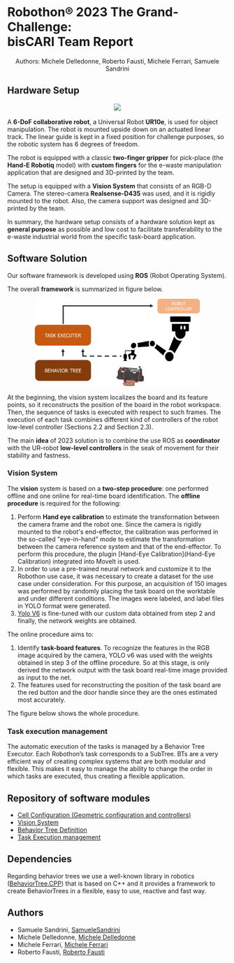 # Robothon® 2023 The Grand-Challenge: <br> bisCARI Team Report
<p align="center">
Authors: Michele Delledonne, Roberto Fausti, Michele Ferrari, Samuele Sandrini 
</p>

## Hardware Setup
<p align="center">
  <img height="500" src="https://github.com/JRL-CARI-CNR-UNIBS/Robothon2023/blob/master/robothon2023_images/setup_description.png">
</p>

A **6-DoF collaborative robot**, a Universal Robot **UR10e**, is used for object manipulation. The robot is mounted upside down on an actuated linear track. The linear guide is kept in a fixed position for challenge purposes, so the robotic system has 6 degrees of freedom.

The robot is equipped with a classic **two-finger gripper** for pick-place (the **Hand-E Robotiq** model) with **custom fingers** for the e-waste manipulation application that are designed and 3D-printed by the team. 

The setup is equipped with a **Vision System** that consists of an RGB-D Camera. The stereo-camera **Realsense-D435** was used, and it is rigidly mounted to the robot. Also, the camera support was designed and 3D-printed by the team.

In summary, the hardware setup consists of a hardware solution kept as **general purpose** as possible and low cost to facilitate transferability to the e-waste industrial world from the specific task-board application.

## Software Solution
Our software framework is developed using **ROS** (Robot Operating System).

The overall **framework** is summarized in figure below. 
<p align="center">
  <img height="200" src="https://github.com/JRL-CARI-CNR-UNIBS/Robothon2023/blob/master/robothon2023_images/software_setup.png">
</p>

At the beginning, the vision system localizes the board and its feature points, so it reconstructs the position of the board in the robot workspace. Then, the sequence of tasks is executed with respect to such frames. The execution of each task combines different kind of controllers of the robot low-level controller (Sections 2.2 and Section 2.3).

The main **idea** of 2023 solution is to combine the use ROS as **coordinator** with the UR-robot **low-level controllers** in the seak of movement for their stability and fastness.

### Vision System
The **vision** system is based on a **two-step procedure**: one performed offline and one online for real-time board identification.
The **offline procedure** is required for the following:
1. Perform **Hand eye calibration** to estimate the transformation between the camera frame and the robot one. Since the camera is rigidly mounted to the robot's end-effector, the calibration was performed in the so-called "eye-in-hand" mode to estimate the transformation between the camera reference system and that of the end-effector. To perform this procedure,  the plugin [Hand-Eye Calibration](Hand-Eye Calibration) integrated into MoveIt is used.
2. In order to use a pre-trained neural network and customize it to the Robothon use case, it was necessary to create a dataset for the use case under consideration. For this purpose, an acquisition of 150 images was performed by randomly placing the task board on the worktable and under different conditions. The images were labeled, and label files in YOLO format were generated. 
3. [Yolo V6](https://github.com/meituan/YOLOv6)  is fine-tuned with our custom data obtained from step 2 and finally, the network weights are obtained.

The online procedure aims to:
1. Identify **task-board features**. To recognize the features in the RGB image acquired by the camera, YOLO v6 was used with the weights obtained in step 3 of the offline procedure. So at this stage, is only derived the network output with the task board real-time image provided as input to the net. 
2. The features used for reconstructing the position of the task board are the red button and the door handle since they are the ones estimated most accurately. 

The figure below shows the whole procedure.

### Task execution management
The automatic execution of the tasks is managed by a Behavior Tree Executor. Each Robothon’s task corresponds to a SubTree. BTs are a very efficient way of creating complex systems that are both modular and flexible. This makes it easy to manage the ability to change the order in which tasks are executed, thus creating a flexible application.

## Repository of software modules
- [Cell Configuration (Geometric configuration and controllers)](https://github.com/JRL-CARI-CNR-UNIBS/Robothon2023/tree/master/robothon2023_cell)
- [Vision System](https://github.com/JRL-CARI-CNR-UNIBS/Robothon2023/tree/master/robothon2023_vision)
- [Behavior Tree Definition](https://github.com/JRL-CARI-CNR-UNIBS/Robothon2023/tree/master/robothon2023_tree)
- [Task Execution management](https://github.com/JRL-CARI-CNR-UNIBS/RL_task_framework)

## Dependencies 
Regarding behavior trees we use a well-known library in robotics ([BehaviorTree.CPP](https://github.com/BehaviorTree/BehaviorTree.CPP)) that is based on C++ and it provides a framework to create BehaviorTrees in a flexible, easy to use, reactive and fast way.

## Authors

- Samuele Sandrini, [SamueleSandrini](https://github.com/SamueleSandrini)
- Michele Delledonne, [Michele Delledonne](https://github.com/MichiDelle)
- Michele Ferrari, [Michele Ferrari](https://github.com/MikFerrari)
- Roberto Fausti, [Roberto Fausti](https://github.com/RobertoFausti)